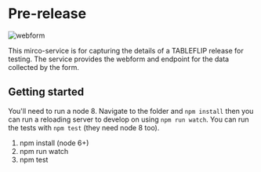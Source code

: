 # Pre-release

![webform](https://cloud.githubusercontent.com/assets/4499581/26791630/a0787d40-4a0f-11e7-8c8d-d132139cb7a9.png)

This mirco-service is for capturing the details of a TABLEFLIP release for testing. The service provides the webform and endpoint for the data collected by the form.

## Getting started

You'll need to run a node 8. Navigate to the folder and `npm install` then you can run a reloading server to develop on using `npm run watch`. You can run the tests with `npm test` (they need node 8 too).

1) npm install (node 6+)
2) npm run watch
3) npm test
